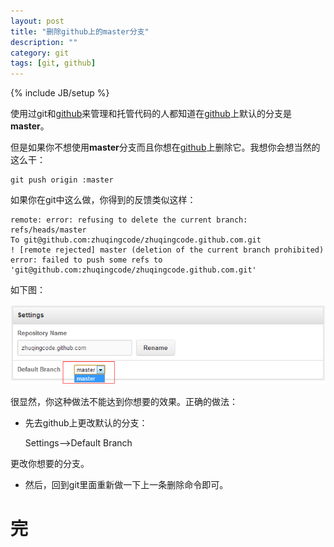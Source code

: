 ```yaml
---
layout: post
title: "删除github上的master分支"
description: ""
category: git
tags: [git, github]
---
```

{% include JB/setup %}

使用过git和[github][1]来管理和托管代码的人都知道在[github][1]上默认的分支是**master**。  

但是如果你不想使用**master**分支而且你想在[github][1]上删除它。我想你会想当然的这么干：  

	git push origin :master  

如果你在git中这么做，你得到的反馈类似这样：  

	remote: error: refusing to delete the current branch: refs/heads/master
	To git@github.com:zhuqingcode/zhuqingcode.github.com.git
 	! [remote rejected] master (deletion of the current branch prohibited)
	error: failed to push some refs to 'git@github.com:zhuqingcode/zhuqingcode.github.com.git'  

如下图：  

![github-settings](/images/github-settings.png)

很显然，你这种做法不能达到你想要的效果。正确的做法：  

* 先去github上更改默认的分支：  

	Settings-->Default Branch  

更改你想要的分支。  

* 然后，回到git里面重新做一下上一条删除命令即可。  

# 完  

[1]:https://github.com/

